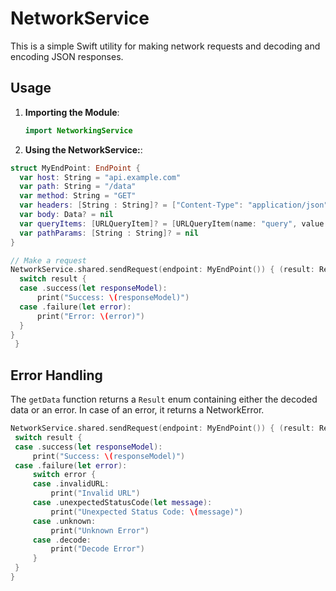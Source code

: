 # NetworkService

This is a simple Swift utility for making network requests and decoding and encoding JSON responses.

## Usage

1. **Importing the Module**:
   ```swift
   import NetworkingService
   ```

2. **Using the NetworkService:**:
  ```swift
struct MyEndPoint: EndPoint {
    var host: String = "api.example.com"
    var path: String = "/data"
    var method: String = "GET"
    var headers: [String : String]? = ["Content-Type": "application/json"]
    var body: Data? = nil
    var queryItems: [URLQueryItem]? = [URLQueryItem(name: "query", value: "example")]
    var pathParams: [String : String]? = nil
}

// Make a request
NetworkService.shared.sendRequest(endpoint: MyEndPoint()) { (result: Result<MyResponseModel, NetworkError>) in
    switch result {
    case .success(let responseModel):
        print("Success: \(responseModel)")
    case .failure(let error):
        print("Error: \(error)")
    }
}
   }
   ```

## Error Handling

The `getData` function returns a `Result` enum containing either the decoded data or an error. In case of an error, it returns a NetworkError. 

   ```swift
   NetworkService.shared.sendRequest(endpoint: MyEndPoint()) { (result: Result<MyResponseModel, NetworkError>) in
    switch result {
    case .success(let responseModel):
        print("Success: \(responseModel)")
    case .failure(let error):
        switch error {
        case .invalidURL:
            print("Invalid URL")
        case .unexpectedStatusCode(let message):
            print("Unexpected Status Code: \(message)")
        case .unknown:
            print("Unknown Error")
        case .decode:
            print("Decode Error")
        }
    }
} 

